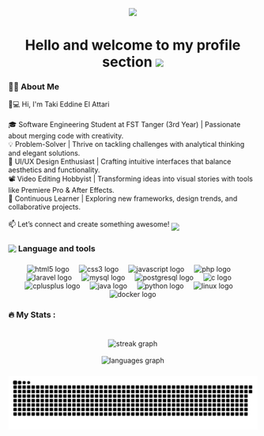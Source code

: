 <div align="center">
<img src="https://user-images.githubusercontent.com/74038190/225813708-98b745f2-7d22-48cf-9150-083f1b00d6c9.gif" width="700">


###


# Hello and welcome to my profile section <img src="https://user-images.githubusercontent.com/74038190/213844263-a8897a51-32f4-4b3b-b5c2-e1528b89f6f3.png" width="40px" />

</div>


###

<h3 align="left">👨‍💻 About Me</h3>

<p align="left">
👨💻 Hi, I'm Taki Eddine El Attari  <br><br>🎓 Software Engineering Student at FST Tanger (3rd Year) | Passionate about merging code with creativity.  <br>💡 Problem-Solver | Thrive on tackling challenges with analytical thinking and elegant solutions.  <br>🎨 UI/UX Design Enthusiast | Crafting intuitive interfaces that balance aesthetics and functionality.  <br>📽️ Video Editing Hobbyist | Transforming ideas into visual stories with tools like Premiere Pro & After Effects.  <br>🚀 Continuous Learner | Exploring new frameworks, design trends, and collaborative projects. <br><br>📫 Let’s connect and create something awesome!  <img src="https://github.com/user-attachments/assets/fddcdbcd-5ea2-4416-9f59-ca7fd9394aca" width="80" align="middle"> </p>


###

<h3 align="left">
  <img src="https://user-images.githubusercontent.com/74038190/212284087-bbe7e430-757e-4901-90bf-4cd2ce3e1852.gif" width="17" style="vertical-align: middle;" />
  <span style="vertical-align: middle;">Language and tools</span>
</h3>

###

<div align="center">
  <img src="https://cdn.jsdelivr.net/gh/devicons/devicon/icons/html5/html5-original.svg" height="43" alt="html5 logo"  />
  <img width="12" />
  <img src="https://cdn.jsdelivr.net/gh/devicons/devicon/icons/css3/css3-original.svg" height="43" alt="css3 logo"  />
  <img width="12" />
  <img src="https://cdn.jsdelivr.net/gh/devicons/devicon/icons/javascript/javascript-original.svg" height="43" alt="javascript logo"  />
  <img width="12" />
  <img src="https://cdn.jsdelivr.net/gh/devicons/devicon/icons/php/php-original.svg" height="43" alt="php logo"  />
  <img width="12" />
  <img src="https://cdn.jsdelivr.net/gh/devicons/devicon/icons/laravel/laravel-original.svg" height="43" alt="laravel logo"  />
  <img width="12" />
  <img src="https://cdn.jsdelivr.net/gh/devicons/devicon/icons/mysql/mysql-original.svg" height="43" alt="mysql logo"  />
  <img width="12" />
  <img src="https://cdn.jsdelivr.net/gh/devicons/devicon/icons/postgresql/postgresql-original.svg" height="43" alt="postgresql logo"  />
  <img width="12" />
  <img src="https://cdn.jsdelivr.net/gh/devicons/devicon/icons/c/c-original.svg" height="43" alt="c logo"  />
  <img width="12" />
  <img src="https://cdn.jsdelivr.net/gh/devicons/devicon/icons/cplusplus/cplusplus-original.svg" height="43" alt="cplusplus logo"  />
  <img width="12" />
  <img src="https://cdn.jsdelivr.net/gh/devicons/devicon/icons/java/java-original.svg" height="43" alt="java logo"  />
  <img width="12" />
  <img src="https://cdn.jsdelivr.net/gh/devicons/devicon/icons/python/python-original.svg" height="43" alt="python logo"  />
  <img width="12" />
  <img src="https://cdn.jsdelivr.net/gh/devicons/devicon/icons/linux/linux-original.svg" height="43" alt="linux logo"  />
  <img width="12" />
  <img src="https://cdn.jsdelivr.net/gh/devicons/devicon/icons/docker/docker-original.svg" height="43" alt="docker logo"  />
</div>

###

<h3 align="left">🔥   My Stats :</h3>

###
<br>
<div align="center">
   <img src="https://github-readme-stats.vercel.app/api?username=Taki-eddine-El-Attari&hide=issues&show=prs_merged&show_icons=true&theme=tokyonight" height="200" alt="streak graph"/>
  <br><br>
   <img src="https://github-readme-stats.vercel.app/api/top-langs?username=Taki-eddine-El-Attari&locale=en&hide_title=false&layout=compact&card_width=320&langs_count=5&theme=dracula&hide_border=false" height="200" alt="languages graph"  />
</div>

###
<picture>
  <source media="(prefers-color-scheme: dark)" srcset="https://raw.githubusercontent.com/Taki-eddine-El-Attari/Taki-eddine-El-Attari/output/github-snake-dark.svg" />
  <source media="(prefers-color-scheme: light)" srcset="https://raw.githubusercontent.com/Taki-eddine-El-Attari/Taki-eddine-El-Attari/output/github-snake.svg" />
  <img alt="github-snake" src="https://raw.githubusercontent.com/Taki-eddine-El-Attari/Taki-eddine-El-Attari/output/github-snake.svg" />
</picture>

